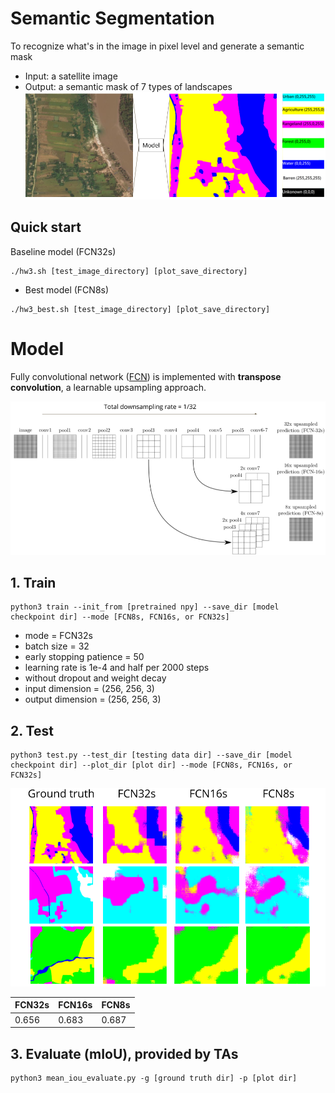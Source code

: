 # Semantic Segmentation
To recognize what's in the image in pixel level and generate a semantic mask
- Input: a satellite image
- Output: a semantic mask of 7 types of landscapes
![](plot/intro.png)


## Quick start
Baseline model (FCN32s)
```
./hw3.sh [test_image_directory] [plot_save_directory]
```
- Best model (FCN8s)
```
./hw3_best.sh [test_image_directory] [plot_save_directory]
```

# Model
Fully convolutional network ([FCN](https://people.eecs.berkeley.edu/~jonlong/long_shelhamer_fcn.pdf)) is implemented with **transpose convolution**, a learnable upsampling approach.

![](plot/model.png)


## 1. Train

```
python3 train --init_from [pretrained npy] --save_dir [model checkpoint dir] --mode [FCN8s, FCN16s, or FCN32s]
```
- mode = FCN32s
- batch size = 32
- early stopping patience = 50
- learning rate is 1e-4 and half per 2000 steps
- without dropout and weight decay
- input dimension  = (256, 256, 3)
- output dimension = (256, 256, 3)

## 2. Test

```
python3 test.py --test_dir [testing data dir] --save_dir [model checkpoint dir] --plot_dir [plot dir] --mode [FCN8s, FCN16s, or FCN32s]
```

![](plot/result.png)

| FCN32s | FCN16s | FCN8s |
|--------|--------|-------|
| 0.656  | 0.683  | 0.687 |

## 3. Evaluate (mIoU), provided by TAs

```
python3 mean_iou_evaluate.py -g [ground truth dir] -p [plot dir]
```
